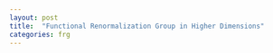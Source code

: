 ```yaml
---
layout: post
title:  "Functional Renormalization Group in Higher Dimensions"
categories: frg
---
```

